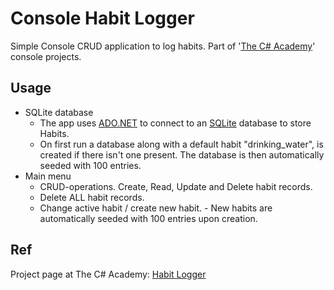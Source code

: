 # Console Habit Logger

Simple Console CRUD application to log habits. Part of '[The C# Academy](www.thecsharpacademy.com)' console projects.

## Usage

- SQLite database
  - The app uses [ADO.NET](https://learn.microsoft.com/en-us/dotnet/framework/data/adonet/) to connect to an [SQLite](https://www.sqlite.org/index.html) database to store Habits.
  - On first run a database along with a default habit "drinking_water", is created if there isn't one present. The database is then automatically seeded with 100 entries.
- Main menu
  - CRUD-operations. Create, Read, Update and Delete habit records.
  - Delete ALL habit records.
  - Change active habit / create new habit. - New habits are automatically seeded with 100 entries upon creation.

## Ref

Project page at The C# Academy: [Habit Logger](https://thecsharpacademy.com/project/12/habit-logger)
